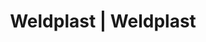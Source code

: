 ---
Filename: "eshop-products-variant409"
Link: "file:/Users/vinayakpatel/Downloads/www.weldplast.cz/eshop_products_compare/add/eshop-products-variant409"
product_name: "null"
product_id: "null"
title: "Weldplast | Weldplast"
product_desc: ""
product_specs: ""
product_downloads: ""
href: ""
p_desc_2: ""
accessories: ""
similar_products: ""
---